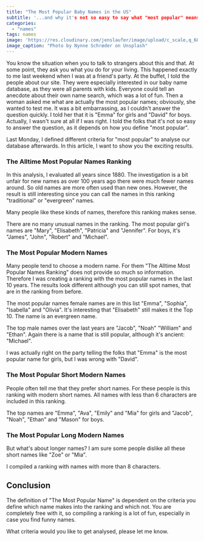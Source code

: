 ```yaml
---
title: "The Most Popular Baby Names in the US"
subtitle: '...and why it's not so easy to say what "most popular" means'
categories:
  - "names"
tags: names
image: 'https://res.cloudinary.com/jenslaufer/image/upload/c_scale,q_68,w_600/v1597930007/nynne-schroder-Ld532Q7eUmQ-unsplash.jpg'
image_caption: "Photo by Nynne Schrøder on Unsplash"
---
```



You know the situation when you to talk to strangers about this and that. At some point, they ask you what you do for your living.
This happened exactly to me last weekend when I was at a friend's party. At the buffet, I told the people about our site. They were especially
interested in our baby name database, as they were all parents with kids. Everyone could tell an anecdote about their own name search, which was a lot of fun. Then a woman asked me what
are actually the most popular names; obviously, she wanted to test me. It was a bit embarrassing, as I couldn't answer the question quickly. I told her that it is "Emma" for girls and "David" for boys. Actually, I wasn't sure at all if I was right. I told the folks that it's not so easy to answer the question, as it depends on how you define "most popular".

Last Monday, I defined different criteria for "most popular" to analyse our database afterwards. In this article, I want to show you the exciting results.

### The Alltime Most Popular Names Ranking

In this analysis, I evaluated all years since 1880. The investigation is a bit unfair for new names as over 100 years ago there were much fewer names around. So old names
are more often used than new ones. However, the result is still interesting since you can call the names in this ranking "traditional" or "evergreen" names. 

Many people like these kinds of names, therefore this ranking makes sense.

There are no many unusual names in the ranking.
The most popular girl's names are "Mary", "Elisabeth", "Patricia" and "Jennifer". For boys, it's "James", "John", "Robert" and "Michael".

### The Most Popular Modern Names

Many people tend to choose a modern name. For them "The Alltime Most Popular Names Ranking" does not provide so much so information. Therefore I was creating a ranking with
the most popular names in the last 10 years. The results look different although you can still spot names, that are in the ranking from before.

The most popular names female names are in this list "Emma", "Sophia", "Isabella" and "Olivia". It's interesting that "Elisabeth" still makes it the Top 10. The name is an evergreen name.

The top male names over the last years are "Jacob", "Noah" "William" and "Ethan". Again there is a name that is still popular, although it's ancient: "Michael".

I was actually right on the party telling the folks that "Emma" is the most popular name for girls, but I was wrong with "David".  

### The Most Popular Short Modern Names

People often tell me that they prefer short names. For these people is this ranking with modern short names. All names with less than 6 characters are included in this ranking.

The top names are "Emma", "Ava", "Emily" and "Mia" for girls and "Jacob", "Noah", "Ethan" and "Mason" for boys.


### The Most Popular Long Modern Names

But what's about longer names? I am sure some people dislike all these short names like "Zoe" or "Mia".

I compiled a ranking with names with more than 8 characters.

## Conclusion

The definition of "The Most Popular Name" is dependent on the criteria you define which name makes into the ranking and which not. You are completely free with it, so compiling a ranking is a lot of fun, especially in case you find funny names.

What criteria would you like to get analysed, please let me know.


